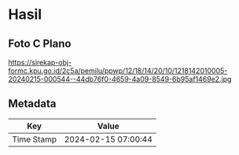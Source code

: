 # Hasil

## Foto C Plano

https://sirekap-obj-formc.kpu.go.id/2c5a/pemilu/ppwp/12/18/14/20/10/1218142010005-20240215-000544--44db76f0-4659-4a09-8549-6b95af1469e2.jpg


## Metadata

| Key        | Value               |
| ---------- | ------------------- |
| Time Stamp | 2024-02-15 07:00:44 |



